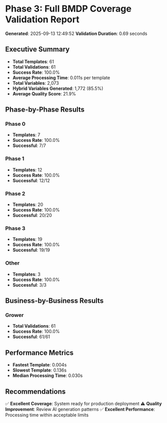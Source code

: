 # Phase 3: Full BMDP Coverage Validation Report

**Generated**: 2025-09-13 12:49:52
**Validation Duration**: 0.69 seconds

## Executive Summary
- **Total Templates**: 61
- **Total Validations**: 61
- **Success Rate**: 100.0%
- **Average Processing Time**: 0.011s per template
- **Total Variables**: 2,073
- **Hybrid Variables Generated**: 1,772 (85.5%)
- **Average Quality Score**: 21.9%

## Phase-by-Phase Results
### Phase 0
- **Templates**: 7
- **Success Rate**: 100.0%
- **Successful**: 7/7

### Phase 1
- **Templates**: 12
- **Success Rate**: 100.0%
- **Successful**: 12/12

### Phase 2
- **Templates**: 20
- **Success Rate**: 100.0%
- **Successful**: 20/20

### Phase 3
- **Templates**: 19
- **Success Rate**: 100.0%
- **Successful**: 19/19

### Other
- **Templates**: 3
- **Success Rate**: 100.0%
- **Successful**: 3/3

## Business-by-Business Results
### Grower
- **Total Validations**: 61
- **Success Rate**: 100.0%
- **Successful**: 61/61

## Performance Metrics
- **Fastest Template**: 0.004s
- **Slowest Template**: 0.136s
- **Median Processing Time**: 0.030s

## Recommendations
✅ **Excellent Coverage**: System ready for production deployment
⚠️ **Quality Improvement**: Review AI generation patterns
✅ **Excellent Performance**: Processing time within acceptable limits
